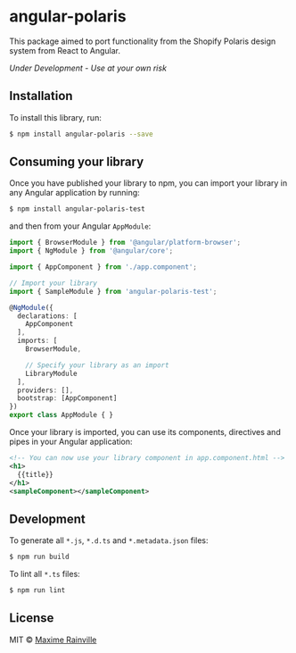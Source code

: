# angular-polaris

This package aimed to port functionality from the Shopify Polaris design system from React to Angular.

*Under Development - Use at your own risk*

## Installation

To install this library, run:

```bash
$ npm install angular-polaris --save
```

## Consuming your library

Once you have published your library to npm, you can import your library in any Angular application by running:

```bash
$ npm install angular-polaris-test
```

and then from your Angular `AppModule`:

```typescript
import { BrowserModule } from '@angular/platform-browser';
import { NgModule } from '@angular/core';

import { AppComponent } from './app.component';

// Import your library
import { SampleModule } from 'angular-polaris-test';

@NgModule({
  declarations: [
    AppComponent
  ],
  imports: [
    BrowserModule,

    // Specify your library as an import
    LibraryModule
  ],
  providers: [],
  bootstrap: [AppComponent]
})
export class AppModule { }
```

Once your library is imported, you can use its components, directives and pipes in your Angular application:

```xml
<!-- You can now use your library component in app.component.html -->
<h1>
  {{title}}
</h1>
<sampleComponent></sampleComponent>
```

## Development

To generate all `*.js`, `*.d.ts` and `*.metadata.json` files:

```bash
$ npm run build
```

To lint all `*.ts` files:

```bash
$ npm run lint
```

## License

MIT © [Maxime Rainville](mailto:maxime@syrp.co.nz)
